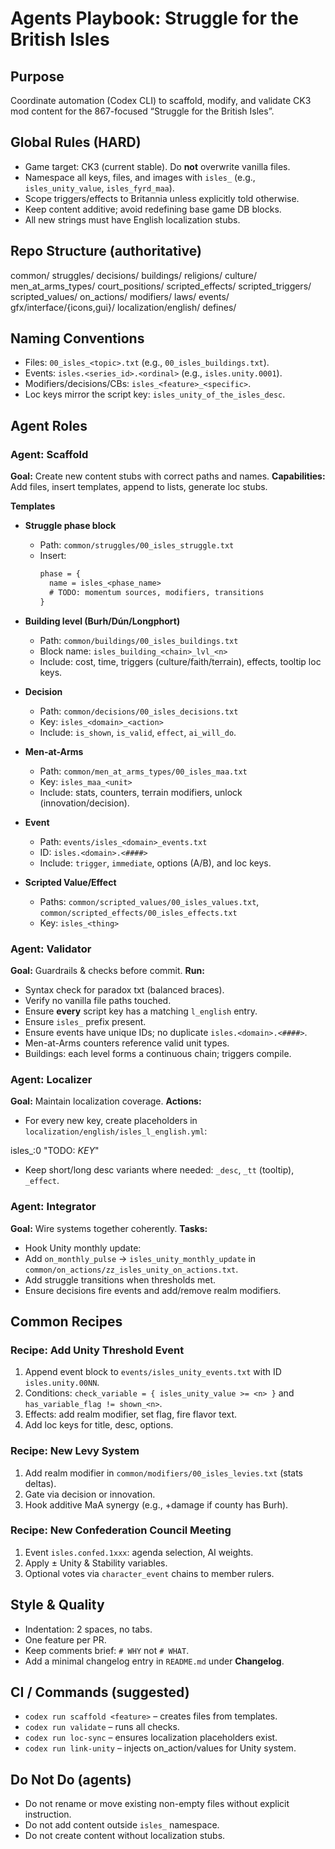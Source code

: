 # Agents Playbook: Struggle for the British Isles

## Purpose

Coordinate automation (Codex CLI) to scaffold, modify, and validate CK3 mod content for the 867-focused “Struggle for the British Isles”.

## Global Rules (HARD)

- Game target: CK3 (current stable). Do **not** overwrite vanilla files.
- Namespace all keys, files, and images with `isles_` (e.g., `isles_unity_value`, `isles_fyrd_maa`).
- Scope triggers/effects to Britannia unless explicitly told otherwise.
- Keep content additive; avoid redefining base game DB blocks.
- All new strings must have English localization stubs.

## Repo Structure (authoritative)

common/
struggles/
decisions/
buildings/
religions/
culture/
men_at_arms_types/
court_positions/
scripted_effects/
scripted_triggers/
scripted_values/
on_actions/
modifiers/
laws/
events/
gfx/interface/{icons,gui}/
localization/english/
defines/

## Naming Conventions

- Files: `00_isles_<topic>.txt` (e.g., `00_isles_buildings.txt`).
- Events: `isles.<series_id>.<ordinal>` (e.g., `isles.unity.0001`).
- Modifiers/decisions/CBs: `isles_<feature>_<specific>`.
- Loc keys mirror the script key: `isles_unity_of_the_isles_desc`.

## Agent Roles

### Agent: Scaffold

**Goal:** Create new content stubs with correct paths and names.
**Capabilities:** Add files, insert templates, append to lists, generate loc stubs.

**Templates**

- **Struggle phase block**
  - Path: `common/struggles/00_isles_struggle.txt`
  - Insert:
    ```txt
    phase = {
      name = isles_<phase_name>
      # TODO: momentum sources, modifiers, transitions
    }
    ```
- **Building level (Burh/Dún/Longphort)**
  - Path: `common/buildings/00_isles_buildings.txt`
  - Block name: `isles_building_<chain>_lvl_<n>`
  - Include: cost, time, triggers (culture/faith/terrain), effects, tooltip loc keys.
- **Decision**
  - Path: `common/decisions/00_isles_decisions.txt`
  - Key: `isles_<domain>_<action>`
  - Include: `is_shown`, `is_valid`, `effect`, `ai_will_do`.
- **Men-at-Arms**
  - Path: `common/men_at_arms_types/00_isles_maa.txt`
  - Key: `isles_maa_<unit>`
  - Include: stats, counters, terrain modifiers, unlock (innovation/decision).

- **Event**
  - Path: `events/isles_<domain>_events.txt`
  - ID: `isles.<domain>.<####>`
  - Include: `trigger`, `immediate`, options (A/B), and loc keys.

- **Scripted Value/Effect**
  - Paths: `common/scripted_values/00_isles_values.txt`, `common/scripted_effects/00_isles_effects.txt`
  - Key: `isles_<thing>`

### Agent: Validator

**Goal:** Guardrails & checks before commit.
**Run:**

- Syntax check for paradox txt (balanced braces).  
- Verify no vanilla file paths touched.  
- Ensure **every** script key has a matching `l_english` entry.  
- Ensure `isles_` prefix present.  
- Ensure events have unique IDs; no duplicate `isles.<domain>.<####>`.  
- Men-at-Arms counters reference valid unit types.  
- Buildings: each level forms a continuous chain; triggers compile.

### Agent: Localizer

**Goal:** Maintain localization coverage.
**Actions:**

- For every new key, create placeholders in `localization/english/isles_l_english.yml`:

isles_<key>:0 "TODO: $KEY$"

- Keep short/long desc variants where needed: `_desc`, `_tt` (tooltip), `_effect`.

### Agent: Integrator

**Goal:** Wire systems together coherently.
**Tasks:**

- Hook Unity monthly update:
- Add `on_monthly_pulse` → `isles_unity_monthly_update` in `common/on_actions/zz_isles_unity_on_actions.txt`.
- Add struggle transitions when thresholds met.
- Ensure decisions fire events and add/remove realm modifiers.

## Common Recipes

### Recipe: Add Unity Threshold Event

1. Append event block to `events/isles_unity_events.txt` with ID `isles.unity.00NN`.
2. Conditions: `check_variable = { isles_unity_value >= <n> }` and `has_variable_flag != shown_<n>`.
3. Effects: add realm modifier, set flag, fire flavor text.
4. Add loc keys for title, desc, options.

### Recipe: New Levy System

1. Add realm modifier in `common/modifiers/00_isles_levies.txt` (stats deltas).
2. Gate via decision or innovation.
3. Hook additive MaA synergy (e.g., +damage if county has Burh).

### Recipe: New Confederation Council Meeting

1. Event `isles.confed.1xxx`: agenda selection, AI weights.
2. Apply ± Unity & Stability variables.
3. Optional votes via `character_event` chains to member rulers.

## Style & Quality

- Indentation: 2 spaces, no tabs.
- One feature per PR.
- Keep comments brief: `# WHY` not `# WHAT`.
- Add a minimal changelog entry in `README.md` under **Changelog**.

## CI / Commands (suggested)

- `codex run scaffold <feature>` – creates files from templates.
- `codex run validate` – runs all checks.
- `codex run loc-sync` – ensures localization placeholders exist.
- `codex run link-unity` – injects on_action/values for Unity system.

## Do Not Do (agents)

- Do not rename or move existing non-empty files without explicit instruction.
- Do not add content outside `isles_` namespace.
- Do not create content without localization stubs.
